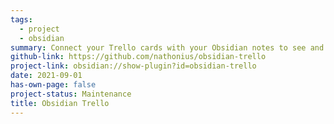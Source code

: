 ```yaml
---
tags:
  - project
  - obsidian
summary: Connect your Trello cards with your Obsidian notes to see and update labels, comments, and checklists from within Obsidian.
github-link: https://github.com/nathonius/obsidian-trello
project-link: obsidian://show-plugin?id=obsidian-trello
date: 2021-09-01
has-own-page: false
project-status: Maintenance
title: Obsidian Trello
---
```

